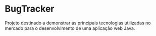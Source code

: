 BugTracker
==============

Projeto destinado a demonstrar as principais tecnologias utilizadas no mercado para o desenvolvimento de uma aplicação web Java.
